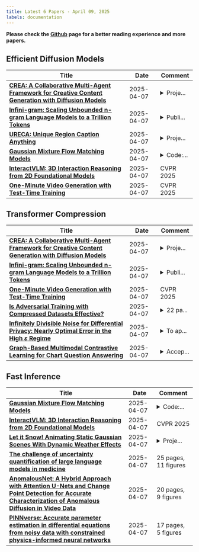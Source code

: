 ```yaml
---
title: Latest 6 Papers - April 09, 2025
labels: documentation
---
```

**Please check the [Github](https://github.com/zezhishao/MTS_Daily_ArXiv) page for a better reading experience and more papers.**

## Efficient Diffusion Models
| **Title** | **Date** | **Comment** |
| --- | --- | --- |
| **[CREA: A Collaborative Multi-Agent Framework for Creative Content Generation with Diffusion Models](http://arxiv.org/abs/2504.05306v1)** | 2025-04-07 | <details><summary>Proje...</summary><p>Project URL: https://crea-diffusion.github.io</p></details> |
| **[Infini-gram: Scaling Unbounded n-gram Language Models to a Trillion Tokens](http://arxiv.org/abs/2401.17377v4)** | 2025-04-07 | <details><summary>Publi...</summary><p>Published at COLM 2024, spotlight paper</p></details> |
| **[URECA: Unique Region Caption Anything](http://arxiv.org/abs/2504.05305v1)** | 2025-04-07 | <details><summary>Proje...</summary><p>Project page: https://cvlab-kaist.github.io/URECA Code: https://github.com/cvlab-kaist/URECA</p></details> |
| **[Gaussian Mixture Flow Matching Models](http://arxiv.org/abs/2504.05304v1)** | 2025-04-07 | <details><summary>Code:...</summary><p>Code: https://github.com/Lakonik/GMFlow</p></details> |
| **[InteractVLM: 3D Interaction Reasoning from 2D Foundational Models](http://arxiv.org/abs/2504.05303v1)** | 2025-04-07 | CVPR 2025 |
| **[One-Minute Video Generation with Test-Time Training](http://arxiv.org/abs/2504.05298v1)** | 2025-04-07 | CVPR 2025 |

## Transformer Compression
| **Title** | **Date** | **Comment** |
| --- | --- | --- |
| **[CREA: A Collaborative Multi-Agent Framework for Creative Content Generation with Diffusion Models](http://arxiv.org/abs/2504.05306v1)** | 2025-04-07 | <details><summary>Proje...</summary><p>Project URL: https://crea-diffusion.github.io</p></details> |
| **[Infini-gram: Scaling Unbounded n-gram Language Models to a Trillion Tokens](http://arxiv.org/abs/2401.17377v4)** | 2025-04-07 | <details><summary>Publi...</summary><p>Published at COLM 2024, spotlight paper</p></details> |
| **[One-Minute Video Generation with Test-Time Training](http://arxiv.org/abs/2504.05298v1)** | 2025-04-07 | CVPR 2025 |
| **[Is Adversarial Training with Compressed Datasets Effective?](http://arxiv.org/abs/2402.05675v2)** | 2025-04-07 | <details><summary>22 pa...</summary><p>22 pages, 10 figures, 3 tables, accepted at Scandinavian Conference on Image Analysis 2025 (SCIA 2025)</p></details> |
| **[Infinitely Divisible Noise for Differential Privacy: Nearly Optimal Error in the High $\varepsilon$ Regime](http://arxiv.org/abs/2504.05202v1)** | 2025-04-07 | <details><summary>To ap...</summary><p>To appear in FORC 2025</p></details> |
| **[Graph-Based Multimodal Contrastive Learning for Chart Question Answering](http://arxiv.org/abs/2501.04303v2)** | 2025-04-07 | <details><summary>Accep...</summary><p>Accepted at SIGIR 2025</p></details> |

## Fast Inference
| **Title** | **Date** | **Comment** |
| --- | --- | --- |
| **[Gaussian Mixture Flow Matching Models](http://arxiv.org/abs/2504.05304v1)** | 2025-04-07 | <details><summary>Code:...</summary><p>Code: https://github.com/Lakonik/GMFlow</p></details> |
| **[InteractVLM: 3D Interaction Reasoning from 2D Foundational Models](http://arxiv.org/abs/2504.05303v1)** | 2025-04-07 | CVPR 2025 |
| **[Let it Snow! Animating Static Gaussian Scenes With Dynamic Weather Effects](http://arxiv.org/abs/2504.05296v1)** | 2025-04-07 | <details><summary>Proje...</summary><p>Project webpage: https://galfiebelman.github.io/let-it-snow/</p></details> |
| **[The challenge of uncertainty quantification of large language models in medicine](http://arxiv.org/abs/2504.05278v1)** | 2025-04-07 | 25 pages, 11 figures |
| **[AnomalousNet: A Hybrid Approach with Attention U-Nets and Change Point Detection for Accurate Characterization of Anomalous Diffusion in Video Data](http://arxiv.org/abs/2504.05271v1)** | 2025-04-07 | 20 pages, 9 figures |
| **[PINNverse: Accurate parameter estimation in differential equations from noisy data with constrained physics-informed neural networks](http://arxiv.org/abs/2504.05248v1)** | 2025-04-07 | 17 pages, 5 figures |


